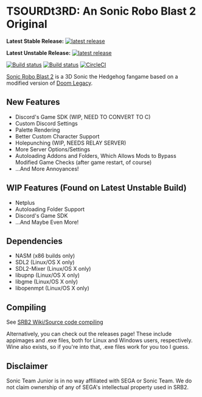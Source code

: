 # TSOURDt3RD: An Sonic Robo Blast 2 Original
**Latest Stable Release:** [![latest release](https://badgen.net/github/release/starmaniakg/the-story-of-uncapped-revengence-discord-the-3rd/stable)](https://github.com/StarManiaKG/The-Story-Of-Uncapped-Revengence-Discord-the-3rd/releases/latest)

**Latest Unstable Release:** [![latest release](https://badgen.net/github/release/starmaniakg/the-story-of-uncapped-revengence-discord-the-3rd)](https://github.com/StarManiaKG/The-Story-Of-Uncapped-Revengence-Discord-the-3rd/releases/latest)

[![Build status](https://ci.appveyor.com/api/projects/status/399d4hcw9yy7hg2y?svg=true)](https://ci.appveyor.com/project/STJr/srb2)
[![Build status](https://travis-ci.org/STJr/SRB2.svg?branch=master)](https://travis-ci.org/STJr/SRB2)
[![CircleCI](https://circleci.com/gh/STJr/SRB2/tree/master.svg?style=svg)](https://circleci.com/gh/STJr/SRB2/tree/master)

[Sonic Robo Blast 2](https://srb2.org/) is a 3D Sonic the Hedgehog fangame based on a modified version of [Doom Legacy](http://doomlegacy.sourceforge.net/).

## New Features
  - Discord's Game SDK (WIP, NEED TO CONVERT TO C)
  - Custom Discord Settings
  - Palette Rendering
  - Better Custom Character Support
  - Holepunching (WIP, NEEDS RELAY SERVER)
  - More Server Options/Settings
  - Autoloading Addons and Folders, Which Allows Mods to Bypass Modified Game Checks (after game restart, of course)
  - ...And More Annoyances!
  
## WIP Features (Found on Latest Unstable Build)
  - Netplus
  - Autoloading Folder Support
  - Discord's Game SDK
  - ...And Maybe Even More!
      
## Dependencies
- NASM (x86 builds only)
- SDL2 (Linux/OS X only)
- SDL2-Mixer (Linux/OS X only)
- libupnp (Linux/OS X only)
- libgme (Linux/OS X only)
- libopenmpt (Linux/OS X only)

## Compiling

See [SRB2 Wiki/Source code compiling](http://wiki.srb2.org/wiki/Source_code_compiling)

Alternatively, you can check out the releases page! These include appimages and .exe files, both for Linux and Windows users, respectively. Wine also exists, so if you're into that, .exe files work for you too I guess.

## Disclaimer
Sonic Team Junior is in no way affiliated with SEGA or Sonic Team. We do not claim ownership of any of SEGA's intellectual property used in SRB2.
